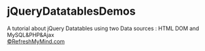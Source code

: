 # jQueryDatatablesDemos
A tutorial about jQuery Datatables using two Data sources : HTML DOM and MySQL&PHP&Ajax <br>
<a href="http://refreshmymind.com">&copy;RefreshMyMind.com</a>

